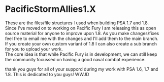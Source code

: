 # PacificStormAllies1.X
These are the files/file structures I used when building PSA 1.7 and 1.8.  Since I've moved on to working on Pacific Fury I am releasing
this as open source material for anyone to improve upon 1.8.  As you make changes/fixes feel free to email me with the changes and I'll
add them to the main branch.  If you create your own custom variant of 1.8 I can also create a sub branch for you to upload your work.  
The core idea is that while Pacific Fury is in development, we can still keep the community focussed on having a good naval combat 
experience.

thank you guys for all of your suppord during my work with PSA 1.6, 1.7 and 1.8.  This is dedicated to you guys!
WWJD
